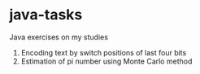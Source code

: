 # java-tasks
Java exercises on my studies

1. Encoding text by switch positions of last four bits
2. Estimation of pi number using Monte Carlo method
